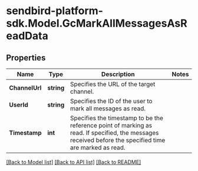 
# sendbird-platform-sdk.Model.GcMarkAllMessagesAsReadData

## Properties

Name | Type | Description | Notes
------------ | ------------- | ------------- | -------------
**ChannelUrl** | **string** | Specifies the URL of the target channel. | 
**UserId** | **string** | Specifies the ID of the user to mark all messages as read. | 
**Timestamp** | **int** | Specifies the timestamp to be the reference point of marking as read. If specified, the messages received before the specified time are marked as read. | 

[[Back to Model list]](../README.md#documentation-for-models)
[[Back to API list]](../README.md#documentation-for-api-endpoints)
[[Back to README]](../README.md)

